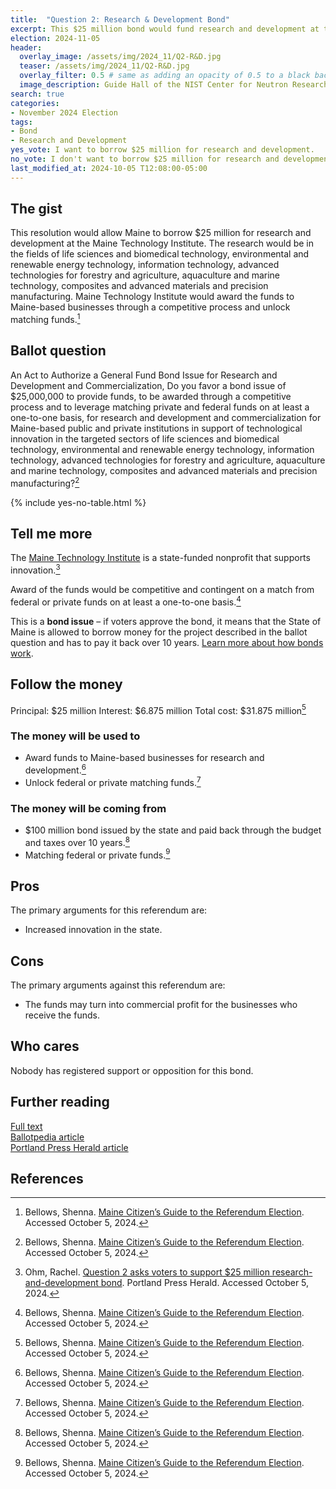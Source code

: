 ```yaml
---
title:  "Question 2: Research & Development Bond"
excerpt: This $25 million bond would fund research and development at the Maine Technology Institute.
election: 2024-11-05
header:
  overlay_image: /assets/img/2024_11/Q2-R&D.jpg
  teaser: /assets/img/2024_11/Q2-R&D.jpg
  overlay_filter: 0.5 # same as adding an opacity of 0.5 to a black background
  image_description: Guide Hall of the NIST Center for Neutron Research. The NIST Center for Neutron Research (NCNR) serves more customers than all other U.S. neutron facilities combined. Beams of cold, slowed down neutrons pass through guide tubes (blue structures) to reach specialized instruments where they are used as probes to see material structures.
search: true
categories:
- November 2024 Election
tags:
- Bond
- Research and Development
yes_vote: I want to borrow $25 million for research and development.
no_vote: I don't want to borrow $25 million for research and development.
last_modified_at: 2024-10-05 T12:08:00-05:00
---
```

## The gist
This resolution would allow Maine to borrow $25 million for research and development at the Maine Technology Institute. The research would be in the fields of life sciences and biomedical technology, environmental and renewable energy technology, information technology, advanced technologies for forestry and agriculture, aquaculture and marine technology, composites and advanced materials and precision manufacturing. Maine Technology Institute would award the funds to Maine-based businesses through a competitive process and unlock matching funds.[^3]

## Ballot question
An Act to Authorize a General Fund Bond Issue for Research and Development and Commercialization, Do you favor a bond issue of $25,000,000 to provide funds, to be awarded through a competitive process and to leverage matching private and federal funds on at least a one-to-one basis, for research and development and commercialization for Maine-based public and private institutions in support of technological innovation in the targeted sectors of life sciences and biomedical technology, environmental and renewable energy technology, information technology, advanced technologies for forestry and agriculture, aquaculture and marine technology, composites and advanced materials and precision manufacturing?[^3]

{% include yes-no-table.html %}


## Tell me more
The [Maine Technology Institute](https://www.mainetechnology.org/) is a state-funded nonprofit that supports innovation.[^4]

Award of the funds would be competitive and contingent on a match from federal or private funds on at least a one-to-one basis.[^3]

This is a **bond issue** – if voters approve the bond, it means that the State of Maine is allowed to borrow money for the project described in the ballot question and has to pay it back over 10 years. [Learn more about how bonds work](https://www.maineballot.org/bonds).

## Follow the money
Principal: $25 million
Interest: $6.875 million
Total cost: $31.875 million[^3]

### The money will be used to
* Award funds to Maine-based businesses for research and development.[^3]
* Unlock federal or private matching funds.[^3]

### The money will be coming from
* $100 million bond issued by the state and paid back through the budget and taxes over 10 years.[^3]
* Matching federal or private funds.[^3]

## Pros
The primary arguments for this referendum are:
* Increased innovation in the state.

## Cons
The primary arguments against this referendum are:
* The funds may turn into commercial profit for the businesses who receive the funds.

## Who cares
Nobody has registered support or opposition for this bond.

## Further reading
[Full text](https://www.mainelegislature.org/legis/bills/getPDF.asp?paper=SP0197&item=1&snum=131)<br>
[Ballotpedia article](https://ballotpedia.org/Maine_Question_2,_Science_and_Technology_Research_and_Commercialization_Bond_Issue_(2024))<br>
[Portland Press Herald article](https://www.pressherald.com/2024/09/17/question-2-asks-voters-to-support-25-million-research-and-development-bond/)

## References
[^1]: Maine State Legislature. [An Act to Authorize a General Fund Bond Issue for Research and Development and Commercialization](https://www.mainelegislature.org/legis/bills/getPDF.asp?paper=SP0197&item=1&snum=131). Accessed October 5, 2024.
[^2]: Ballotpedia State Desk. [Maine Question 2, Science and Technology Research and Commercialization Bond Issue (2024)](https://ballotpedia.org/Maine_Question_2,_Science_and_Technology_Research_and_Commercialization_Bond_Issue_(2024)). Ballotpedia. Accessed October 5, 2024.
[^3]: Bellows, Shenna. [Maine Citizen’s Guide to the Referendum Election](https://www.maine.gov/sos/news/2024/2024%20Citizens%20Guide.pdf). Accessed October 5, 2024.
[^4]: Ohm, Rachel. [Question 2 asks voters to support $25 million research-and-development bond](https://www.pressherald.com/2024/09/17/question-2-asks-voters-to-support-25-million-research-and-development-bond/). Portland Press Herald. Accessed October 5, 2024.